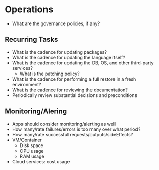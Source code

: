 # Operations

- What are the governance policies, if any?

## Recurring Tasks

- What is the cadence for updating packages?
- What is the cadence for updating the language itself?
- What is the cadence for updating the DB, OS, and other third-party services?
    - What is the patching policy?
- What is the cadence for performing a full restore in a fresh environment?
- What is the cadence for reviewing the documentation?
- Periodically review substantial decisions and preconditions

## Monitoring/Alering

- Apps should consider monitoring/alerting as well
- How many/rate failures/errors is too many over what period?
- How many/rate successful requests/outputs/sideEffects?
- VM/Container
    - Disk space
    - CPU usage
    - RAM usage
- Cloud services: cost usage

